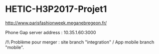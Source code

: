 HETIC-H3P2017-Projet1
=====================

http://www.parisfashionweek.meganebregeon.fr/

Phone Gap
server address : 10.35.1.60:3000


/!\ Problème pour merger : site branch "integration" / App mobile branch "mobile".
